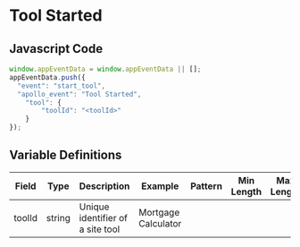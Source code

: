# Tool Started

### 

## Javascript Code
```js
window.appEventData = window.appEventData || [];
appEventData.push({
  "event": "start_tool",
  "apollo_event": "Tool Started",
    "tool": {
        "toolId": "<toolId>"
    }
});
```

## Variable Definitions

|Field|Type|Description|Example|Pattern|Min Length|Max Length|Minimum|Maximum|Multiple Of|
| --- | --- | --- | --- | --- | --- | --- | --- | --- | --- |
|toolId|string|Unique identifier of a site tool|Mortgage Calculator|||||||




